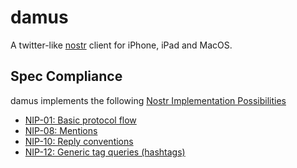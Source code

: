 
# damus

A twitter-like [nostr](nostr) client for iPhone, iPad and MacOS.

## Spec Compliance

damus implements the following [Nostr Implementation Possibilities](nips)

- [NIP-01: Basic protocol flow](nip01)
- [NIP-08: Mentions](nip08)
- [NIP-10: Reply conventions](nip10)
- [NIP-12: Generic tag queries (hashtags)](nip12)

[nostr]: https://github.com/fiatjaf/nostr
[nips]: https://github.com/nostr-protocol/nips
[nip01]: https://github.com/nostr-protocol/nips/blob/master/01.md
[nip08]: https://github.com/nostr-protocol/nips/blob/master/08.md
[nip10]: https://github.com/nostr-protocol/nips/blob/master/10.md
[nip12]: https://github.com/nostr-protocol/nips/blob/master/12.md
